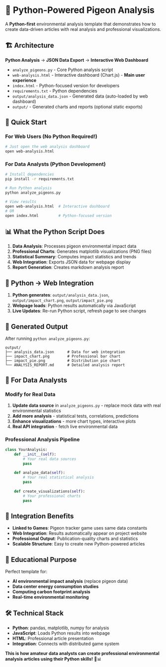 # 🐍 Python-Powered Pigeon Analysis

A **Python-first** environmental analysis template that demonstrates how to create data-driven articles with real analysis and professional visualizations.

## 🏗️ Architecture

**Python Analysis** → **JSON Data Export** → **Interactive Web Dashboard**

- `analyze_pigeons.py` - Core Python analysis script  
- `web-analysis.html` - Interactive dashboard (Chart.js) - **Main user experience**
- `index.html` - Python-focused version for developers
- `requirements.txt` - Python dependencies
- `output/analysis_data.json` - Generated data (auto-loaded by web dashboard)
- `output/` - Generated charts and reports (optional static exports)

## 🚀 Quick Start

### For Web Users (No Python Required!)
```bash
# Just open the web analysis dashboard
open web-analysis.html
```

### For Data Analysts (Python Development)
```bash
# Install dependencies
pip install -r requirements.txt

# Run Python analysis
python analyze_pigeons.py

# View results
open web-analysis.html  # Interactive dashboard
# OR
open index.html         # Python-focused version
```

## 📊 What the Python Script Does

1. **Data Analysis**: Processes pigeon environmental impact data
2. **Professional Charts**: Generates matplotlib visualizations (PNG files)
3. **Statistical Summary**: Computes impact statistics and trends
4. **Web Integration**: Exports JSON data for webpage display
5. **Report Generation**: Creates markdown analysis report

## 🔄 Python → Web Integration

1. **Python generates**: `output/analysis_data.json`, `output/impact_chart.png`, `output/impact_pie.png`
2. **Webpage loads**: Python results automatically via JavaScript
3. **Live Updates**: Re-run Python script, refresh page to see changes

## 📁 Generated Output

After running `python analyze_pigeons.py`:
```
output/
├── analysis_data.json      # Data for web integration
├── impact_chart.png        # Professional bar chart
├── impact_pie.png          # Distribution pie chart
└── ANALYSIS_REPORT.md      # Detailed analysis report
```

## 🎯 For Data Analysts

### Modify for Real Data
1. **Update data source** in `analyze_pigeons.py` - replace mock data with real environmental statistics
2. **Add more analysis** - statistical tests, correlations, predictions
3. **Enhance visualizations** - more chart types, interactive plots
4. **Real API integration** - fetch live environmental data

### Professional Analysis Pipeline
```python
class YourAnalysis:
    def __init__(self):
        # Your real data sources
        pass
    
    def analyze_data(self):
        # Your real statistical analysis
        pass
    
    def create_visualizations(self):
        # Your professional charts
        pass
```

## 🔗 Integration Benefits

- **Linked to Games**: Pigeon tracker game uses same data constants
- **Web Integration**: Results automatically appear on project website
- **Professional Output**: Publication-quality charts and statistics
- **Scalable Structure**: Easy to create new Python-powered articles

## 🌱 Educational Purpose

Perfect template for:
- **AI environmental impact analysis** (replace pigeon data)
- **Data center energy consumption studies**
- **Computing carbon footprint analysis**
- **Real-time environmental monitoring**

## 🛠️ Technical Stack

- **Python**: pandas, matplotlib, numpy for analysis
- **JavaScript**: Loads Python results into webpage
- **HTML**: Professional article presentation
- **Integration**: Connects with distributed game system

**This is how amateur data analysts can create professional environmental analysis articles using their Python skills!** 🐍📊